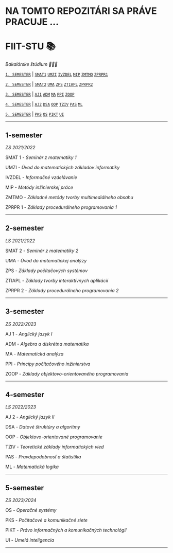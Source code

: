 # NA TOMTO REPOZITÁRI SA PRÁVE PRACUJE ...
# FIIT-STU 📚
*Bakalárske štúdium 👨🏼‍🎓*

[`1. SEMESTER`](#1-semester) | 
[`SMAT1`](#LINK_SEM)    [`UMZI`](#LINK_SEM)     [`IVZDEL`](#LINK_SEM)        [`MIP`](#LINK_SEM)      [`ZMTMO`](#LINK_SEM)   [`ZPRPR1`](C)

[`2. SEMESTER`](#2-semester) | 
[`SMAT2`](#LINK_SEM)    [`UMA`](#LINK_SEM)     [`ZPS`](#LINK_SEM)        [`ZTIAPL`](#LINK_SEM)      [`ZPRPR2`](#LINK_SEM)

[`3. SEMESTER`](#3-semester) | 
[`AJ1`](#LINK_SEM)    [`ADM`](#LINK_SEM)    [`MA`](#LINK_SEM)    [`PPI`](#LINK_SEM)    [`ZOOP`](#LINK_SEM)    

[`4. SEMESTER`](#4-semester) | 
[`AJ2`](#LINK_SEM)    [`DSA`](#LINK_SEM)    [`OOP`](#LINK_SEM)    [`TZIV`](#LINK_SEM)    [`PAS`](#LINK_SEM)    [`ML`](#LINK_SEM)    

[`5. SEMESTER`](#5-semester) | 
[`PKS`](#LINK_SEM)    [`OS`](#LINK_SEM)    [`PIKT`](#LINK_SEM)    [`UI`](#LINK_SEM)    


--- 

## 1-semester
*ZS 2021/2022*

SMAT 1 - *Seminár z matematiky 1*

UMZI - *Úvod do matematických základov informatiky*

IVZDEL - *Informačné vzdelávanie*

MIP - *Metódy inžinierskej práce*

ZMTMO - *Základné metódy tvorby multimediálneho obsahu*

ZPRPR 1 - *Základy procedurálneho programovania 1*

---

## 2-semester
*LS 2021/2022*

SMAT 2 - *Seminár z matematiky 2*

UMA - *Úvod do matematickej analýzy*

ZPS - *Základy počítačových systémov*

ZTIAPL - *Základy tvorby interaktívnych aplikácií*

ZPRPR 2 - *Základy procedurálneho programovania 2*

---

## 3-semester
*ZS 2022/2023*

AJ 1 - *Anglický jazyk I*

ADM - *Algebra a diskrétna matematika*

MA - *Matematická analýza*

PPI - *Princípy počítačového inžinierstva*

ZOOP - *Základy objektovo-orientovaného programovania*

---

## 4-semester
*LS 2022/2023*

AJ 2 - *Anglický jazyk II*

DSA - *Datové štruktúry a algoritmy*

OOP - *Objektovo-orientované programovanie*

TZIV - *Teoretické základy informatických vied*

PAS - *Pravdepodobnosť a štatistika*

ML - *Matematická logika*

---

## 5-semester
*ZS 2023/2024*

OS - *Operačné systémy*

PKS - *Počítačové a komunikačné siete*

PIKT - *Právo informačných a komunikačných technológií*

UI - *Umelá inteligencia*

---
